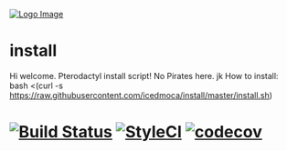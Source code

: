 [![Logo Image](https://cdn.pterodactyl.io/logos/Banner%20Logo%20Black@2x.png)](https://pterodactyl.io)

# install
Hi welcome.
Pterodactyl install script! No Pirates here. jk
How to install: bash <(curl -s https://raw.githubusercontent.com/icedmoca/install/master/install.sh)


# [![Build Status](https://travis-ci.org/Pterodactyl/Panel.svg?branch=develop)](https://travis-ci.org/Pterodactyl/Panel) [![StyleCI](https://styleci.io/repos/47508644/shield?branch=develop)](https://styleci.io/repos/47508644) [![codecov](https://codecov.io/gh/Pterodactyl/Panel/branch/develop/graph/badge.svg)](https://codecov.io/gh/Pterodactyl/Panel)
